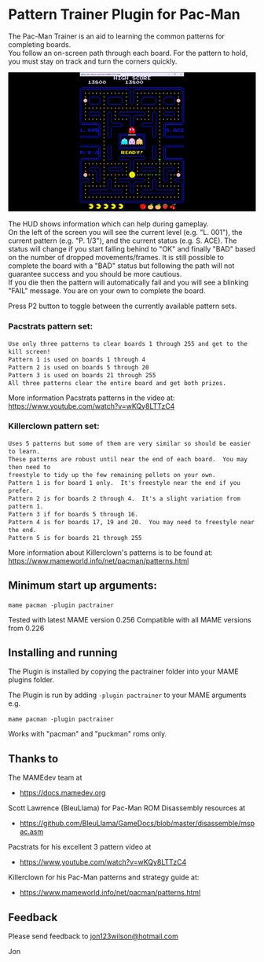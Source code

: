 # Pattern Trainer Plugin for Pac-Man #

The Pac-Man Trainer is an aid to learning the common patterns for completing boards.  
You follow an on-screen path through each board.  For the pattern to hold,  you must
stay on track and turn the corners quickly.  

![Pac-Man Trainer Plugin Demo](demo.gif)

The HUD shows information which can help during gameplay.  
On the left of the screen you will see the current level (e.g. "L. 001"),  the current
pattern (e.g. "P. 1/3"), and the current status (e.g. S. ACE).  The status will change 
if you start falling behind to "OK" and finally "BAD" based on the number of dropped 
movements/frames.  It is still possible to complete the board with a "BAD" status but 
following the path will not guarantee success and you should be more cautious.  
If you die then the pattern will automatically fail and you will see a blinking "FAIL" 
message.  You are on your own to complete the board.

Press P2 button to toggle between the currently available pattern sets.
    
### Pacstrats pattern set:
    Use only three patterns to clear boards 1 through 255 and get to the kill screen!
    Pattern 1 is used on boards 1 through 4
    Pattern 2 is used on boards 5 through 20
    Pattern 3 is used on boards 21 through 255
    All three patterns clear the entire board and get both prizes.

More information Pacstrats patterns in the video at:
	https://www.youtube.com/watch?v=wKQy8LTTzC4
	
    
### Killerclown pattern set:
    Uses 5 patterns but some of them are very similar so should be easier to learn.
    These patterns are robust until near the end of each board.  You may then need to 
    freestyle to tidy up the few remaining pellets on your own. 
    Pattern 1 is for board 1 only.  It's freestyle near the end if you prefer.
    Pattern 2 is for boards 2 through 4.  It's a slight variation from pattern 1.
    Pattern 3 if for boards 5 through 16.
    Pattern 4 is for boards 17, 19 and 20.  You may need to freestyle near the end.
    Pattern 5 is for boards 21 through 255

More information about Killerclown's patterns is to be found at:
    https://www.mameworld.info/net/pacman/patterns.html


## Minimum start up arguments:

```mame pacman -plugin pactrainer```


Tested with latest MAME version 0.256
Compatible with all MAME versions from 0.226

  
## Installing and running
 
The Plugin is installed by copying the pactrainer folder into your MAME plugins folder.

The Plugin is run by adding `-plugin pactrainer` to your MAME arguments e.g.

```mame pacman -plugin pactrainer```  

Works with "pacman" and "puckman" roms only.


## Thanks to

The MAMEdev team at
- https://docs.mamedev.org

Scott Lawrence (BleuLlama) for Pac-Man ROM Disassembly resources at
- https://github.com/BleuLlama/GameDocs/blob/master/disassemble/mspac.asm

Pacstrats for his excellent 3 pattern video at
- https://www.youtube.com/watch?v=wKQy8LTTzC4

Killerclown for his Pac-Man patterns and strategy guide at:
- https://www.mameworld.info/net/pacman/patterns.html


## Feedback

Please send feedback to jon123wilson@hotmail.com

Jon